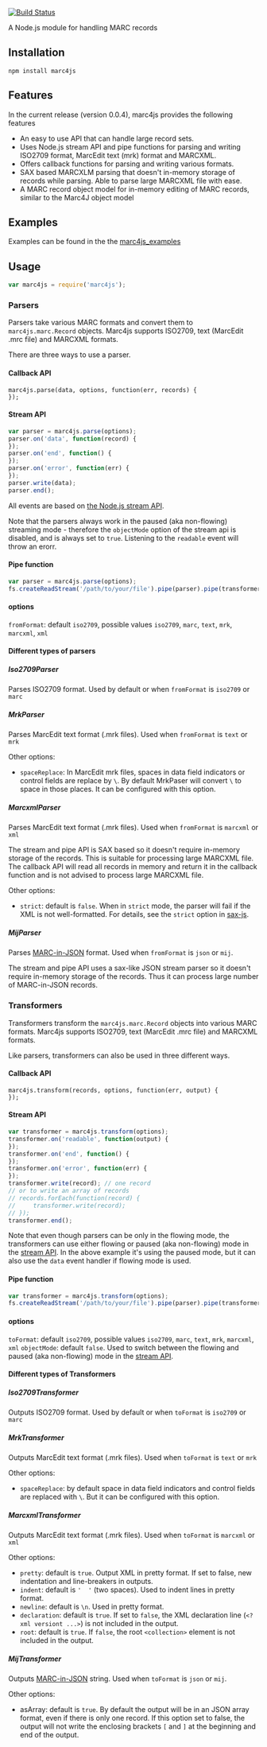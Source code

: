 [![Build Status](https://travis-ci.org/jiaola/marc4js.svg?branch=master)](https://travis-ci.org/jiaola/marc4js)

A Node.js module for handling MARC records

## Installation

```
npm install marc4js
```

## Features

In the current release (version 0.0.4), marc4js provides the following features

* An easy to use API that can handle large record sets.
* Uses Node.js stream API and pipe functions for parsing and writing ISO2709 format, MarcEdit text (mrk) format and MARCXML.
* Offers callback functions for parsing and writing various formats.
* SAX based MARCXLM parsing that doesn't in-memory storage of records while parsing. Able to parse large MARCXML file with ease.
* A MARC record object model for in-memory editing of MARC records, similar to the Marc4J object model

## Examples

Examples can be found in the the [marc4js_examples](https://github.com/jiaola/marc4js_examples)

## Usage

```javascript
var marc4js = require('marc4js');
```

### Parsers

Parsers take various MARC formats and convert them to `marc4js.marc.Record` objects. Marc4js supports ISO2709, text
(MarcEdit .mrc file) and MARCXML formats.

There are three ways to use a parser.

#### Callback API

```
marc4js.parse(data, options, function(err, records) {
});
```

#### Stream API

```javascript
var parser = marc4js.parse(options);
parser.on('data', function(record) {
});
parser.on('end', function() {
});
parser.on('error', function(err) {
});
parser.write(data);
parser.end();
```

All events are based on [the Node.js stream API](http://nodejs.org/api/stream.html).

Note that the parsers always work in the paused (aka non-flowing) streaming mode - therefore the `objectMode` option of
the stream api is disabled, and is always set to `true`. Listening to the `readable` event will throw an erorr.

#### Pipe function

```javascript
var parser = marc4js.parse(options);
fs.createReadStream('/path/to/your/file').pipe(parser).pipe(transformer).pipe(process.stdout);
```

#### options

`fromFormat`: default `iso2709`, possible values `iso2709`, `marc`, `text`, `mrk`, `marcxml`, `xml`

#### Different types of parsers

##### Iso2709Parser

Parses ISO2709 format. Used by default or when `fromFormat` is `iso2709` or `marc`

##### MrkParser

Parses MarcEdit text format (.mrk files). Used when `fromFormat` is `text` or `mrk`

Other options:

* `spaceReplace`: In MarcEdit mrk files, spaces in data field indicators or control fields are replace by `\`. By default
MrkPaser will convert `\` to space in those places. It can be configured with this option.

##### MarcxmlParser

Parses MarcEdit text format (.mrk files). Used when `fromFormat` is `marcxml` or `xml`

The stream and pipe API is SAX based so it doesn't require in-memory storage of the records. This is suitable for processing large MARCXML file.
The callback API will read all records in memory and return it in the callback function and is not advised to process large MARCXML file.

Other options:

* `strict`: default is `false`. When in `strict` mode, the parser will fail if the XML is not well-formatted. For details, see the `strict` option in [sax-js](https://github.com/isaacs/sax-js).

##### MijParser

Parses [MARC-in-JSON](http://dilettantes.code4lib.org/blog/2010/09/a-proposal-to-serialize-marc-in-json/) format. Used when `fromFormat` is `json` or `mij`.

The stream and pipe API uses a sax-like JSON stream parser so it doesn't require in-memory storage of the records. Thus it can process
large number of MARC-in-JSON records.

### Transformers

Transformers transform the `marc4js.marc.Record` objects into various MARC formats. Marc4js supports ISO2709, text
(MarcEdit .mrc file) and MARCXML formats.

Like parsers, transformers can also be used in three different ways.

#### Callback API

```
marc4js.transform(records, options, function(err, output) {
});
```

#### Stream API

```javascript
var transformer = marc4js.transform(options);
transformer.on('readable', function(output) {
});
transformer.on('end', function() {
});
transformer.on('error', function(err) {
});
transformer.write(record); // one record
// or to write an array of records
// records.forEach(function(record) {
//     transformer.write(record);
// });
transformer.end();
```

Note that even though parsers can be only in the flowing mode, the transformers can use either flowing or paused (aka non-flowing) mode in the
[stream API](http://nodejs.org/api/stream.html). In the above example it's using the paused mode, but it can also use the `data` event handler
if flowing mode is used.

#### Pipe function

```javascript
var transformer = marc4js.transform(options);
fs.createReadStream('/path/to/your/file').pipe(parser).pipe(transformer).pipe(process.stdout);
```

#### options

`toFormat`: default `iso2709`, possible values `iso2709`, `marc`, `text`, `mrk`, `marcxml`, `xml`
`objectMode`: default `false`. Used to switch between the flowing and paused (aka non-flowing) mode in the [stream API](http://nodejs.org/api/stream.html).

#### Different types of Transformers

##### Iso2709Transformer

Outputs ISO2709 format. Used by default or when `toFormat` is `iso2709` or `marc`

##### MrkTransformer

Outputs MarcEdit text format (.mrk files). Used when `toFormat` is `text` or `mrk`

Other options:

* `spaceReplace`: by default space in data field indicators and control fields are replaced with `\`. But it can be configured with this option.

##### MarcxmlTransformer

Outputs MarcEdit text format (.mrk files). Used when `toFormat` is `marcxml` or `xml`

Other options:

* `pretty`: default is `true`. Output XML in pretty format. If set to false, new indentation and line-breakers in outputs.
* `indent`: default is `'  '` (two spaces). Used to indent lines in pretty format.
* `newline`: default is `\n`. Used in pretty format.
* `declaration`: default is `true`. If set to `false`, the XML declaration line (`<?xml versiont ...>`) is not included in the output.
* `root`: default is `true`. If `false`, the root `<collection>` element is not included in the output.

##### MijTransformer

Outputs [MARC-in-JSON](http://dilettantes.code4lib.org/blog/2010/09/a-proposal-to-serialize-marc-in-json/) string. Used when `toFormat` is `json` or `mij`.

Other options:

* asArray: default is `true`. By default the output will be in an JSON array format, even if there is only one record.
If this option set to false, the output will not write the enclosing brackets `[` and `]` at the beginning and end of the output.


